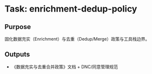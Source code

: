 # Task: enrichment-dedup-policy

## Purpose

固化数据充实（Enrichment）与去重（Dedup/Merge）政策与工具栈边界。

## Outputs

- 《数据充实与去重合并政策》文档 + DNC/同意管理规范
